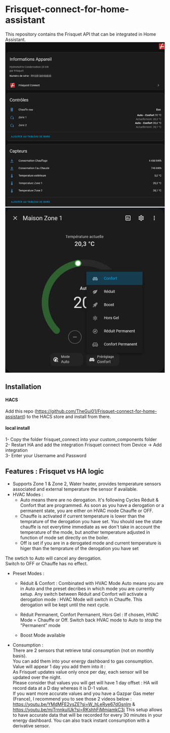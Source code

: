 # Frisquet-connect-for-home-assistant
This repository contains the Frisquet API that can be integrated in Home Assistant.
![Screenshot](FrisquetDeviceSample.png)
![Screenshot](FrisquetDeviceSample2.png)

## Installation

#### HACS

Add this repo (https://github.com/TheGui01/Frisquet-connect-for-home-assistant) to the HACS store and install from there.

#### local install

1- Copy the folder frisquet_connect into your custom_components folder<br>
2- Restart HA and add the integration Frisquet connect from Device -> Add integration<br>
3- Enter your Username and Password<br>



## Features : Frisquet vs HA logic

- Supports Zone 1 & Zone 2, Water heater, provides temperature sensors associated and external temperature the sensor if available.
- HVAC Modes :
    - Auto means there are no derogation. It's following Cycles Réduit & Confort that are programmed. As soon as you have a derogation or a permanent state, you are either on HVAC mode Chauffe or OFF.<br>
    - Chauffe is activated if current temperature is lower than the temprature of the derogation you have set. You should see the state chauffe is not everytime immediate as we don't take in account the temperature of the mode, but another temperature adjusted in function of mode set directly on the boiler.<br>
    - Off is set if you are in a derogated mode and current temperature is higer than the temprature of the derogation you have set<br>

The swtich to Auto will cancel any derogation.<br>
Switch to OFF or Chauffe has no effect.<br>

- Preset Modes :
    - Réduit & Confort : Combinated with HVAC Mode Auto means you are in Auto and the preset decribes in which mode you are currently setup. Any switch between Réduit and Confort will activate a derogation mode : HVAC Mode will switch in Chauffe. This derogation will be kept until the next cycle.

    - Réduit Permanent, Confort Permanent, Hors Gel : If chosen, HVAC Mode = Chauffe or Off. Switch back HVAC mode to Auto to stop the "Permanent" mode

    - Boost Mode available

- Consumption :<br>
There are 2 sensors that retrieve total consumption (not on monthly basis).<br>
You can add them into your energy dashboard to gas consumption. Value will appear 1 day you add them into it :<br>
As Frisquet updates value only once per day, each sensor will be updated over the night.<br>
Please consider that values you will get will have 1 day offset : HA will record data at a D day whereas it is D-1 value.<br>
If you want more accurate values and you have a Gazpar Gas meter (France), I recommend you to see those 2 videos below :<br>
https://youtu.be/YMdMFE2ysZE?si=W_hLeRye67dGsnlm  &  https://youtu.be/mjTrnnkuIUk?si=RKshhFiMmjamkC3i This setup allows to have accurate data that will be recorded for every 30 minutes in your energy dashboard. You can also track instant consumption with a derivative sensor.

